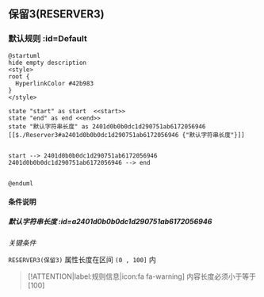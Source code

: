 ## 保留3(RESERVER3) <!-- {docsify-ignore-all} -->

   

### 默认规则 :id=Default

```plantuml
@startuml
hide empty description
<style>
root {
  HyperlinkColor #42b983
}
</style>

state "start" as start  <<start>>
state "end" as end <<end>>
state "默认字符串长度" as 2401d0b0b0dc1d290751ab6172056946 [[$./Reserver3#a2401d0b0b0dc1d290751ab6172056946 {"默认字符串长度"}]]


start --> 2401d0b0b0dc1d290751ab6172056946 
2401d0b0b0dc1d290751ab6172056946 --> end 


@enduml
```

#### 条件说明

##### 默认字符串长度 :id=a2401d0b0b0dc1d290751ab6172056946


*关键条件*


`RESERVER3(保留3)` 属性长度在区间 `(0 , 100]` 内

> [!ATTENTION|label:规则信息|icon:fa fa-warning]
> 内容长度必须小于等于[100]







